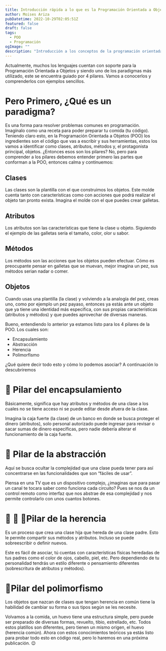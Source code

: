 ```yaml
---
title: Introducción rápida a lo que es la Programación Orientada a Objetos y sus características
author: Moises Ariza
pubDatetime: 2022-10-29T02:05:51Z
featured: false
draft: false
tags:
  - POO
  - Programación
ogImage: ""
description: "Introducción a los conceptos de la programación orientada a objetos"
---
```


Actualmente, muchos los lenguajes cuentan con soporte para la Programación Orientada a Objetos y siendo uno de los paradigmas más utilizado, este se encuentra guiado por 4 pilares.
Vamos a conocerlos y comprenderlos con ejemplos sencillos.

# Pero Primero, ¿Qué es un paradigma?
Es una forma para resolver problemas comunes en programación. Imagínalo como una receta para poder preparar tu comida (tu código).
Teniendo claro esto, en la Programación Orientada a Objetos (POO) los ingredientes son el código que vas a escribir y sus herramientas, estos los vamos a identificar como clases, atributos, métodos y, el protagonista principal, objetos.
¿Entonces esos son los pilares? No, pero para comprender a los pilares debemos entender primero las partes que conforman a la POO, entonces calma y continuemos:

## Clases
Las clases son la plantilla con el que construimos los objetos. Este molde cuenta tanto con características como con acciones que podrá realizar el objeto tan pronto exista. Imagina el molde con el que puedes crear galletas.

## Atributos
Los atributos son las características que tiene la clase u objeto. Siguiendo el ejemplo de las galletas sería el tamaño, color, olor u sabor.

## Métodos
Los métodos son las acciones que los objetos pueden efectuar. Cómo es preocupante pensar en galletas que se muevan, mejor imagina un pez, sus métodos serian nadar o comer.

## Objetos
Cuando usas una plantilla (la clase) y volviendo a la analogía del pez, creas uno, como por ejemplo un pez payaso, entonces ya estás ante un objeto que ya tiene una identidad más especifica, con sus propias características (atributos y métodos) y que puedes aprovechar de diversas maneras.

Bueno, entendiendo lo anterior ya estamos listo para los 4 pilares de la POO. Los cuales son:

- Encapsulamiento
- Abstracción
- Herencia
- Polimorfismo

¿Qué quiere decir todo esto y cómo lo podemos asociar? A continuación lo descubriremos

# 💊 Pilar del encapsulamiento
Básicamente, significa que hay atributos y métodos de una clase a los cuales no se tiene acceso ni se puede editar desde afuera de la clase.

Imagina la caja fuerte (la clase) de un banco en donde se busca proteger el dinero (atributos), solo personal autorizado puede ingresar para revisar o sacar sumas de dinero específicas, pero nadie debería alterar el funcionamiento de la caja fuerte.

# 🧰 Pilar de la abstracción
Aquí se busca ocultar la complejidad que una clase pueda tener para así concentrarse en las funcionalidades que son “fáciles de usar”.

Piensa en una TV que es un dispositivo complejo, ¿imaginas que para pasar un canal te tocara saber como funciona cada circuito? Pues se nos da un control remoto como interfaz que nos abstrae de esa complejidad y nos permite controlarlo con unos cuantos botones.

# 👨 👦 👦Pilar de la herencia
Es un proceso que crea una clase hija que hereda de una clase padre. Esto le permite compartir sus métodos y atributos. Incluso se puede sobreescribir o definir nuevos.

Este es fácil de asociar, tú cuentas con características físicas heredadas de tus padres como el color de ojos, cabello, piel, etc. Pero dependiendo de tu personalidad tendrás un estilo diferente o pensamiento diferentes (sobrescritura de atributos y métodos).

# 🥷Pilar del polimorfismo
Los objetos que nazcan de clases que tengan herencia en común tiene la habilidad de cambiar su forma o sus tipos según se les necesite.

Volvamos a la comida, un huevo tiene una estructura simple, pero puede ser preparado de diversas formas, revuelto, tibio, estrellado, etc. Todos estos platillos son diferentes, pero tienen un mismo origen, el huevo (herencia común).
Ahora con estos conocimientos teóricos ya estás listo para probar todo esto en código real, pero lo haremos en una próxima publicación. 😉